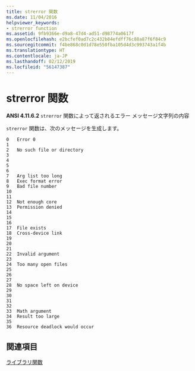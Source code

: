 ```yaml
---
title: strerror 関数
ms.date: 11/04/2016
helpviewer_keywords:
- strerror function
ms.assetid: 9fb9366e-d9a8-47d4-ad51-d98774a0617f
ms.openlocfilehash: e2bcfef0ad7c2c432b84efdff76c88a87f6f84c9
ms.sourcegitcommit: f4be868c0d1d78e550fba105d4d3c993743a1f4b
ms.translationtype: HT
ms.contentlocale: ja-JP
ms.lasthandoff: 02/12/2019
ms.locfileid: "56147387"
---
```

# <a name="strerror-function"></a>strerror 関数

**ANSI 4.11.6.2** `strerror` 関数によって返されるエラー メッセージ文字列の内容

`strerror` 関数は、次のメッセージを生成します。

```
0   Error 0
1
2   No such file or directory
3
4
5
6
7   Arg list too long
8   Exec format error
9   Bad file number
10
11
12  Not enough core
13  Permission denied
14
15
16
17  File exists
18  Cross-device link
19
20
21
22  Invalid argument
23
24  Too many open files
25
26
27
28  No space left on device
29
30
31
32
33  Math argument
34  Result too large
35
36  Resource deadlock would occur
```

## <a name="see-also"></a>関連項目

[ライブラリ関数](../c-language/library-functions.md)
